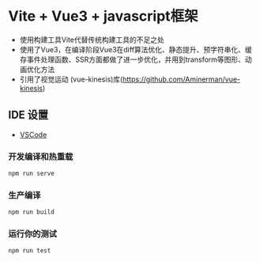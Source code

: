# Vite + Vue3 + javascript框架
* 使用构建工具Vite代替传统构建工具的不足之处
* 使用了Vue3，在编译阶段Vue3在diff算法优化、静态提升、预字符串化、缓存事件处理函数、SSR方面都做了进一步优化，并用到transform等图形、动画优化方法
* 引用了视觉运动 (vue-kinesis)库(https://github.com/Aminerman/vue-kinesis)
  
## IDE 设置

- [VSCode](https://code.visualstudio.com/)

### 开发编译和热重载
```javascript
npm run serve 
```

### 生产编译
```javascript
npm run build 
```

### 运行你的测试
```javascript
npm run test 
```
